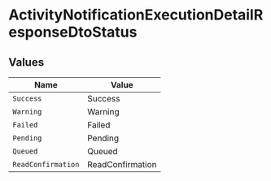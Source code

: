 # ActivityNotificationExecutionDetailResponseDtoStatus


## Values

| Name               | Value              |
| ------------------ | ------------------ |
| `Success`          | Success            |
| `Warning`          | Warning            |
| `Failed`           | Failed             |
| `Pending`          | Pending            |
| `Queued`           | Queued             |
| `ReadConfirmation` | ReadConfirmation   |